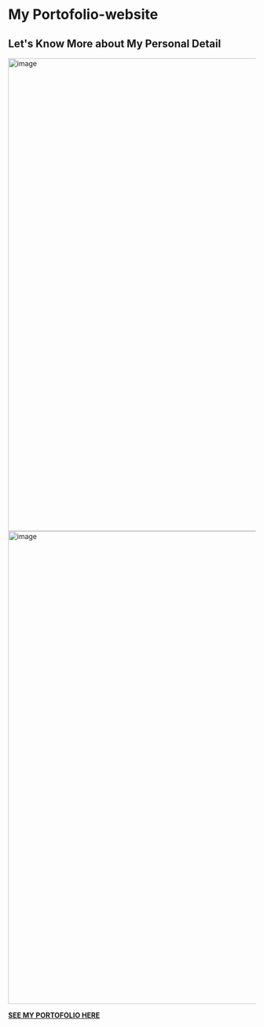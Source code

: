 # My Portofolio-website
## Let's Know More about My Personal Detail
<img width="960" alt="image" src="https://user-images.githubusercontent.com/88423102/205541801-1ad9cac9-3f98-43a5-b000-88425a67cda9.png">
<img width="960" alt="image" src="https://user-images.githubusercontent.com/88423102/206619534-2fbebcfd-eaa7-43e9-ae59-fbbd3feb9e58.png">


<a href="https://bqirr01.github.io/portofolio/"><b>SEE MY PORTOFOLIO HERE<b><href>
